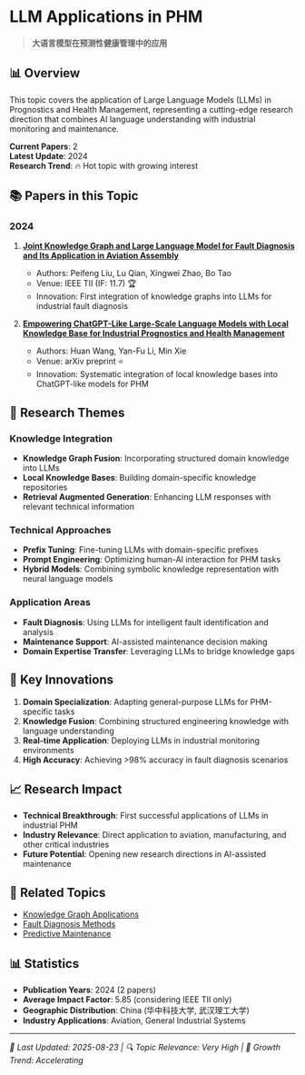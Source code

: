 # LLM Applications in PHM

> **大语言模型在预测性健康管理中的应用**

## 📊 Overview

This topic covers the application of Large Language Models (LLMs) in Prognostics and Health Management, representing a cutting-edge research direction that combines AI language understanding with industrial monitoring and maintenance.

**Current Papers**: 2  
**Latest Update**: 2024  
**Research Trend**: 🔥 Hot topic with growing interest

## 📚 Papers in this Topic

### 2024

1. **[Joint Knowledge Graph and Large Language Model for Fault Diagnosis and Its Application in Aviation Assembly](../../papers/2024-TII-Liu-KG-LLM-Aviation/README.md)**
   - Authors: Peifeng Liu, Lu Qian, Xingwei Zhao, Bo Tao
   - Venue: IEEE TII (IF: 11.7) 🏆
   - Innovation: First integration of knowledge graphs into LLMs for industrial fault diagnosis

2. **[Empowering ChatGPT-Like Large-Scale Language Models with Local Knowledge Base for Industrial Prognostics and Health Management](../../papers/2024-ARXIV-Wang-ChatGPT-LKB-PHM/README.md)**
   - Authors: Huan Wang, Yan-Fu Li, Min Xie  
   - Venue: arXiv preprint ⭐
   - Innovation: Systematic integration of local knowledge bases into ChatGPT-like models for PHM

## 🔬 Research Themes

### Knowledge Integration
- **Knowledge Graph Fusion**: Incorporating structured domain knowledge into LLMs
- **Local Knowledge Bases**: Building domain-specific knowledge repositories  
- **Retrieval Augmented Generation**: Enhancing LLM responses with relevant technical information

### Technical Approaches
- **Prefix Tuning**: Fine-tuning LLMs with domain-specific prefixes
- **Prompt Engineering**: Optimizing human-AI interaction for PHM tasks
- **Hybrid Models**: Combining symbolic knowledge representation with neural language models

### Application Areas
- **Fault Diagnosis**: Using LLMs for intelligent fault identification and analysis
- **Maintenance Support**: AI-assisted maintenance decision making
- **Domain Expertise Transfer**: Leveraging LLMs to bridge knowledge gaps

## 🎯 Key Innovations

1. **Domain Specialization**: Adapting general-purpose LLMs for PHM-specific tasks
2. **Knowledge Fusion**: Combining structured engineering knowledge with language understanding
3. **Real-time Application**: Deploying LLMs in industrial monitoring environments
4. **High Accuracy**: Achieving >98% accuracy in fault diagnosis scenarios

## 📈 Research Impact

- **Technical Breakthrough**: First successful applications of LLMs in industrial PHM
- **Industry Relevance**: Direct application to aviation, manufacturing, and other critical industries
- **Future Potential**: Opening new research directions in AI-assisted maintenance

## 🔗 Related Topics

- [Knowledge Graph Applications](../knowledge-graph/README.md)
- [Fault Diagnosis Methods](../fault-diagnosis/README.md)
- [Predictive Maintenance](../predictive-maintenance/README.md)

## 📊 Statistics

- **Publication Years**: 2024 (2 papers)
- **Average Impact Factor**: 5.85 (considering IEEE TII only)
- **Geographic Distribution**: China (华中科技大学, 武汉理工大学)
- **Industry Applications**: Aviation, General Industrial Systems

---

*📅 Last Updated: 2025-08-23 | 🔍 Topic Relevance: Very High | 🚀 Growth Trend: Accelerating*